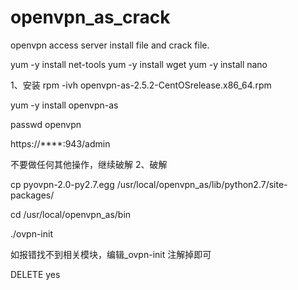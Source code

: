# openvpn_as_crack
openvpn access server install file and crack file.

yum -y install net-tools
yum -y install wget
yum -y install nano

1、安装
rpm -ivh openvpn-as-2.5.2-CentOSrelease.x86_64.rpm

yum -y install openvpn-as

passwd openvpn

https://****:943/admin


不要做任何其他操作，继续破解
2、破解

cp pyovpn-2.0-py2.7.egg /usr/local/openvpn_as/lib/python2.7/site-packages/

cd /usr/local/openvpn_as/bin

./ovpn-init

如报错找不到相关模块，编辑_ovpn-init 注解掉即可

DELETE
yes
